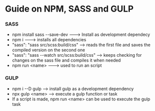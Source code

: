 # Guide on NPM, SASS and GULP
### SASS
- npm install sass --save-dev ---> Install as development dependecy
- npm i ---> installs all dependencies
- "sass": "sass src/scss:build/css" --> reads the first file and saves the compiled version on the second one
- "sass": "sass --watch src/scss:build/css" --> keeps checking for changes on the sass file and compiles it when needed
- npm run \<name> ---> used to run an script

### GULP
- npm i --D gulp --> install gulp as a development dependency
- npx gulp \<name> --> execute a gulp function or task
- If a script is made, npm run \<name> can be used to execute the gulp task
